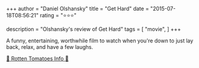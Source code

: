 +++
author = "Daniel Olshansky"
title = "Get Hard"
date = "2015-07-18T08:56:21"
rating = "⭐⭐⭐"

description = "Olshansky's review of Get Hard"
tags = [
    "movie",
]
+++


A funny, entertaining, worthwhile film to watch when you're down to just lay back, relax, and have a few laughs.

[🍅 Rotten Tomatoes Info 🍅](https://www.rottentomatoes.com//m/get_hard)